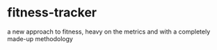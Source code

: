 # fitness-tracker
a new approach to fitness, heavy on the metrics and with a completely made-up methodology
